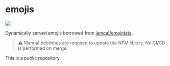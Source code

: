 # emojis

[<img src="https://badge.fury.io/js/%40algoraven%2Femojis.svg" />](https://www.npmjs.com/package/@algoraven/emojis)

Dynamically served emojis borrowed from [iamcal/emojidata](https://github.com/iamcal/emoji-data).

> ⚠️ Manual publishes are required to update the NPM library. No CI/CD is performed on merge.

This is a public repository.
